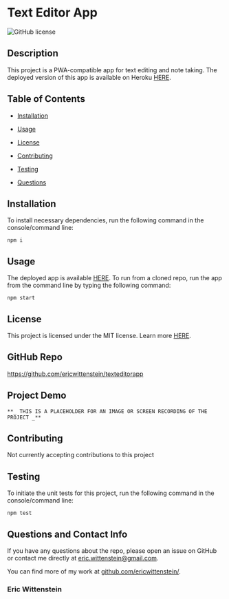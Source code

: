 # Text Editor App
![GitHub license](https://img.shields.io/badge/license-MIT-blue.svg)

## Description

This project is a PWA-compatible app for text editing and note taking. The deployed version of this app is available on Heroku [HERE](https://ehwjate.herokuapp.com/).

## Table of Contents 

* [Installation](#installation)

* [Usage](#usage)

* [License](#license)

* [Contributing](#contributing)

* [Testing](#testing)

* [Questions](#questions)

## Installation

To install necessary dependencies, run the following command in the console/command line:

```
npm i
```

## Usage

The deployed app is available [HERE](https://ehwjate.herokuapp.com/). To run from a cloned repo, run the app from the command line by typing the following command: 

```
npm start
```

## License

This project is licensed under the MIT license. Learn more [HERE](LICENSE).

## GitHub Repo

https://github.com/ericwittenstein/texteditorapp

## Project Demo

    **_ THIS IS A PLACEHOLDER FOR AN IMAGE OR SCREEN RECORDING OF THE PROJECT _**

## Contributing

Not currently accepting contributions to this project

## Testing

To initiate the unit tests for this project, run the following command in the console/command line: 

```
npm test
```

## Questions and Contact Info

If you have any questions about the repo, please open an issue on GitHub or contact me directly at [eric.wittenstein@gmail.com](mailto:eric.wittenstein@gmail.com).

You can find more of my work at [github.com/ericwittenstein/](https://github.com/ericwittenstein/).

<!-- EHW SIGNET
---------
    |
  -----
    |
---------
 -->

### Eric Wittenstein
